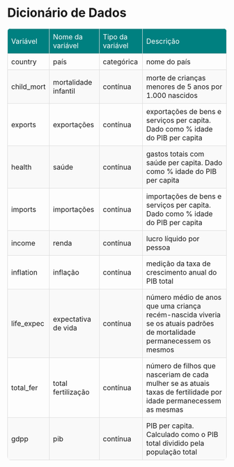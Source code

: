 # Dicionário de Dados

  <style>
  
  table {
    border-collapse: collapse;
    width: 100%;
    border-radius: 8px;
    overflow: hidden;
  }

  th, td {
    border: 1px solid #dddddd;
    text-align: left;
    padding: 8px;
  }

  th {
    background-color: #008080;
    color: #FFFFFF !important;
    font-weight: normal;
  }

  tr:nth-child(even) {
    background-color: #f9f9f9;
  }

  </style>

| Variável    | Nome da variável      | Tipo da variável | Descrição |
|-------------|-----------------------| -----------------|-----------|
|  country    | país                  | categórica       | nome do país |
|  child_mort | mortalidade infantil  | contínua         | morte de crianças menores de 5 anos por 1.000 nascidos  |
|  exports    | exportações           | contínua         | exportações de bens e serviços per capita. Dado como % idade do PIB per capita |
|  health     | saúde                 | contínua         | gastos totais com saúde per capita. Dado como % idade do PIB per capita |
|  imports    | importações           | contínua         | importações de bens e serviços per capita. Dado como % idade do PIB per capita |
|  income     | renda                 | contínua         | lucro líquido por pessoa |
|  inflation  | inflação              | contínua         | medição da taxa de crescimento anual do PIB total|
|  life_expec | expectativa de vida   | contínua         | número médio de anos que uma criança recém-nascida viveria se os atuais padrões de mortalidade permanecessem os mesmos|
|  total_fer  | total fertilização    | contínua         | número de filhos que nasceriam de cada mulher se as atuais taxas de fertilidade por idade permanecessem as mesmas
|  gdpp       | pib                   | contínua         | PIB per capita. Calculado como o PIB total dividido pela população total | -->

